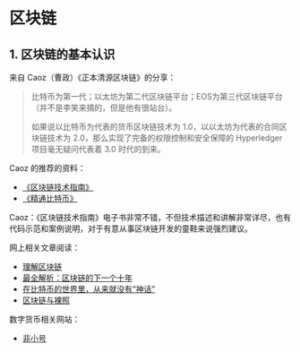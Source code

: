 # 区块链

## 1. 区块链的基本认识

来自 Caoz（曹政）《正本清源区块链》的分享：

> 比特币为第一代；以太坊为第二代区块链平台；EOS为第三代区块链平台（并不是李笑来搞的，但是他有很站台）。
>
> 如果说以比特币为代表的货币区块链技术为 1.0，以以太坊为代表的合同区块链技术为 2.0，那么实现了完备的权限控制和安全保障的 Hyperledger 项目毫无疑问代表着 3.0 时代的到来。

Caoz 的推荐的资料：

- [《区块链技术指南》](https://yeasy.gitbooks.io/blockchain_guide/content/)
- [《精通比特币》](https://trello-attachments.s3.amazonaws.com/58fcc410922e141099776884/58feae1d759bb75d4166bca8/da220c8a470d402d4f58ca7936233a10/master_bitcoin.pdf)

Caoz：《区块链技术指南》电子书非常不错，不但技术描述和讲解非常详尽，也有代码示范和案例说明，对于有意从事区块链开发的童鞋来说强烈建议。



网上相关文章阅读：

- [理解区块链](https://blog.csdn.net/csolo/article/details/52858236)
- [最全解析：区块链的下一个十年](https://mp.weixin.qq.com/s/vUQY5bjxG81IFQ4ZD1mUag)
- [在比特币的世界里，从来就没有“神话”](https://mp.weixin.qq.com/s/E2XiLRegEO4fIUHZ2DttOQ)
- [区块链与裸照](https://mp.weixin.qq.com/s?__biz=MjM5NzAxMDMxNA==&mid=2651293227&idx=1&sn=5279fa962f01d7a1f97c978366f2edbf&chksm=bd13a8ce8a6421d81a421c96566fcd7e1ea6844bf2458fd978070e1b96e055c543c97e9a7a51&mpshare=1&scene=21#wechat_redirect) 



数字货币相关网站：

- [非小号](https://www.feixiaohao.com/)


